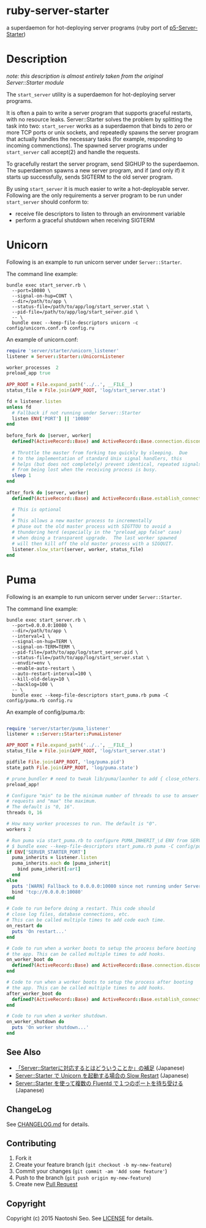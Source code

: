 # ruby-server-starter

a superdaemon for hot-deploying server programs (ruby port of [p5-Server-Starter](https://github.com/kazuho/p5-Server-Starter))

# Description

*note: this description is almost entirely taken from the original Server::Starter module*

The ```start_server``` utility is a superdaemon for hot-deploying server programs.

It is often a pain to write a server program that supports graceful restarts, with no resource leaks. Server::Starter solves the problem by splitting the task into two: ```start_server``` works as a superdaemon that binds to zero or more TCP ports or unix sockets, and repeatedly spawns the server program that actually handles the necessary tasks (for example, responding to incoming commenctions). The spawned server programs under ```start_server``` call accept(2) and handle the requests.

To gracefully restart the server program, send SIGHUP to the superdaemon. The superdaemon spawns a new server program, and if (and only if) it starts up successfully, sends SIGTERM to the old server program.

By using ```start_server``` it is much easier to write a hot-deployable server. Following are the only requirements a server program to be run under ```start_server``` should conform to:

- receive file descriptors to listen to through an environment variable
- perform a graceful shutdown when receiving SIGTERM

# Unicorn

Following is an example to run unicorn server under ```Server::Starter```.

The command line example:

```
bundle exec start_server.rb \
  --port=10080 \
  --signal-on-hup=CONT \
  --dir=/path/to/app \
  --status-file=/path/to/app/log/start_server.stat \
  --pid-file=/path/to/app/log/start_server.pid \
  -- \
  bundle exec --keep-file-descriptors unicorn -c config/unicorn.conf.rb config.ru
```

An example of unicorn.conf:

```ruby
require 'server/starter/unicorn_listener'
listener = Server::Starter::UnicornListener

worker_processes  2
preload_app true
 
APP_ROOT = File.expand_path('../..', __FILE__)
status_file = File.join(APP_ROOT, 'log/start_server.stat')

fd = listener.listen
unless fd
  # Fallback if not running under Server::Starter
  listen ENV['PORT'] || '10080'
end
 
before_fork do |server, worker|
  defined?(ActiveRecord::Base) and ActiveRecord::Base.connection.disconnect!
 
  # Throttle the master from forking too quickly by sleeping.  Due
  # to the implementation of standard Unix signal handlers, this
  # helps (but does not completely) prevent identical, repeated signals
  # from being lost when the receiving process is busy.
  sleep 1
end
 
after_fork do |server, worker|
  defined?(ActiveRecord::Base) and ActiveRecord::Base.establish_connection

  # This is optional
  #
  # This allows a new master process to incrementally
  # phase out the old master process with SIGTTOU to avoid a
  # thundering herd (especially in the "preload_app false" case)
  # when doing a transparent upgrade.  The last worker spawned
  # will then kill off the old master process with a SIGQUIT.
  listener.slow_start(server, worker, status_file)
end
```

# Puma

Following is an example to run unicorn server under ```Server::Starter```.

The command line example:

```
bundle exec start_server.rb \
  --port=0.0.0.0:10080 \
  --dir=/path/to/app \
  --interval=1 \
  --signal-on-hup=TERM \
  --signal-on-TERM=TERM \
  --pid-file=/path/to/app/log/start_server.pid \
  --status-file=/path/to/app/log/start_server.stat \
  --envdir=env \
  --enable-auto-restart \
  --auto-restart-interval=100 \
  --kill-old-delay=10 \
  --backlog=100 \
  -- \
  bundle exec --keep-file-descriptors start_puma.rb puma -C config/puma.rb config.ru
```

An example of config/puma.rb:

```ruby

require 'server/starter/puma_listener'
listener = ::Server::Starter::PumaListener

APP_ROOT = File.expand_path('../..', __FILE__)
status_file = File.join(APP_ROOT, 'log/start_server.stat')

pidfile File.join(APP_ROOT, 'log/puma.pid')
state_path File.join(APP_ROOT, 'log/puma.state')

# prune_bundler # need to tweak lib/puma/launher to add { close_others: false } opts to Kernel.exec
preload_app!

# Configure "min" to be the minimum number of threads to use to answer
# requests and "max" the maximum.
# The default is "0, 16".
threads 0, 16

# How many worker processes to run. The default is "0".
workers 2

# Run puma via start_puma.rb to configure PUMA_INHERIT_\d ENV from SERVER_STARTER_PORT ENV as
# $ bundle exec --keep-file-descriptors start_puma.rb puma -C config/puma.conf.rb config.ru
if ENV['SERVER_STARTER_PORT']
  puma_inherits = listener.listen
  puma_inherits.each do |puma_inherit|
    bind puma_inherit[:url]
  end
else
  puts '[WARN] Fallback to 0.0.0.0:10080 since not running under Server::Starter'
  bind 'tcp://0.0.0.0:10080'
end

# Code to run before doing a restart. This code should
# close log files, database connections, etc.
# This can be called multiple times to add code each time.
on_restart do
  puts 'On restart...'
end

# Code to run when a worker boots to setup the process before booting
# the app. This can be called multiple times to add hooks.
on_worker_boot do
  defined?(ActiveRecord::Base) and ActiveRecord::Base.connection.disconnect!
end

# Code to run when a worker boots to setup the process after booting
# the app. This can be called multiple times to add hooks.
after_worker_boot do
  defined?(ActiveRecord::Base) and ActiveRecord::Base.establish_connection
end

# Code to run when a worker shutdown.
on_worker_shutdown do
  puts 'On worker shutdown...'
end
```

## See Also

* [「Server::Starterに対応するとはどういうことか」の補足](http://blog.livedoor.jp/sonots/archives/40248661.html) (Japanese)
* [Server::Starter で Unicorn を起動する場合の Slow Restart](http://blog.livedoor.jp/sonots/archives/42826057.html) (Japanese)
* [Server::Starter を使って複数の Fluentd で１つのポートを待ち受ける](http://blog.livedoor.jp/sonots/archives/43219930.html) (Japanese)

## ChangeLog

See [CHANGELOG.md](CHANGELOG.md) for details.

## Contributing

1. Fork it
2. Create your feature branch (`git checkout -b my-new-feature`)
3. Commit your changes (`git commit -am 'Add some feature'`)
4. Push to the branch (`git push origin my-new-feature`)
5. Create new [Pull Request](../../pull/new/master)

## Copyright

Copyright (c) 2015 Naotoshi Seo. See [LICENSE](LICENSE) for details.

